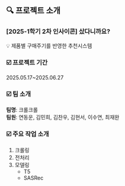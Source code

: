 ## 🔍 프로젝트 소개
### [2025-1학기 2차 인사이콘] 샀다니까요?

💡 제품별 구매주기를 반영한 추천시스템
<br>

### ☑️ 프로젝트 기간
2025.05.17~2025.06.27

### ☑️ 팀 소개
**팀명**: 크롤크롤 <br>
**팀원**: 연동운, 김민희, 김찬우, 김현서, 이수연, 최재완

### ☑️ 주요 작업 소개
1. 크롤링
2. 전처리
3. 모델링
   * T5
   * SASRec
